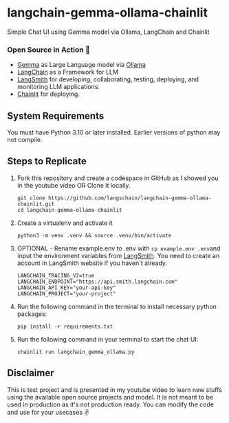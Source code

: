 # langchain-gemma-ollama-chainlit
Simple Chat UI using Gemma model via Ollama, LangChain and Chainlit

### Open Source in Action 🚀
- [Gemma](https://ai.google.dev/gemma/docs/model_card) as Large Language model via [Ollama](https://ollama.com/)
- [LangChain](https://www.langchain.com/) as a Framework for LLM
- [LangSmith](https://smith.langchain.com/) for developing, collaborating, testing, deploying, and monitoring LLM applications.
- [Chainlit](https://docs.chainlit.io/langchain) for deploying.

## System Requirements

You must have Python 3.10 or later installed. Earlier versions of python may not compile.

## Steps to Replicate 

1. Fork this repository and create a codespace in GitHub as I showed you in the youtube video OR Clone it locally.
   ```
   git clone https://github.com/langschain/langchain-gemma-ollama-chainlit.git
   cd langchain-gemma-ollama-chainlit
   ```

2. Create a virtualenv and activate it
   ```
   python3 -m venv .venv && source .venv/bin/activate
   ```

3. OPTIONAL - Rename example.env to .env with `cp example.env .env`and input the environment variables from [LangSmith](https://smith.langchain.com/). You need to create an account in LangSmith website if you haven't already.
   ``` 
   LANGCHAIN_TRACING_V2=true
   LANGCHAIN_ENDPOINT="https://api.smith.langchain.com"
   LANGCHAIN_API_KEY="your-api-key"
   LANGCHAIN_PROJECT="your-project"
   ```

4. Run the following command in the terminal to install necessary python packages:
   ```
   pip install -r requirements.txt
   ```

5. Run the following command in your terminal to start the chat UI:
   ```
   chainlit run langchain_gemma_ollama.py
   ```

## Disclaimer
This is test project and is presented in my youtube video to learn new stuffs using the available open source projects and model. It is not meant to be used in production as it's not production ready. You can modify the code and use for your usecases ✌️
